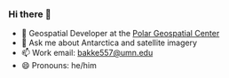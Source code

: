 ### Hi there 👋

- 🔭 Geospatial Developer at the [Polar Geospatial Center](https://github.com/PolarGeospatialCenter?q=&type=&language=&sort=)
- 💬 Ask me about Antarctica and satellite imagery
- 📫 Work email: bakke557@umn.edu
- 😄 Pronouns: he/him

<!--
**bakkerbakker/bakkerbakker** is a ✨ _special_ ✨ repository because its `README.md` (this file) appears on your GitHub profile.

Here are some ideas to get you started:

- 🔭 I’m currently working on ...
- 🌱 I’m currently learning ...
- 👯 I’m looking to collaborate on ...
- 🤔 I’m looking for help with ...
- 💬 Ask me about ...
- 📫 How to reach me: ...
- 😄 Pronouns: ...
- ⚡ Fun fact: ...
-->
